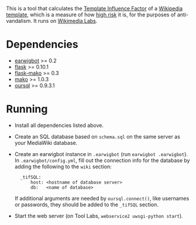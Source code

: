 This is a tool that calculates the
[Template Influence Factor](https://en.wikipedia.org/wiki/User:The_Earwig/Sandbox/TIF)
of a [Wikipedia template](https://en.wikipedia.org/wiki/Help:Template), which
is a measure of how
[high risk](https://en.wikipedia.org/wiki/Wikipedia:High-risk_templates) it is,
for the purposes of anti-vandalism. It runs on
[Wikimedia Labs](https://tools.wmflabs.org/earwig-dev/tif).

Dependencies
============

* [earwigbot](https://github.com/earwig/earwigbot) >= 0.2
* [flask](http://flask.pocoo.org/) >= 0.10.1
* [flask-mako](https://pythonhosted.org/Flask-Mako/) >= 0.3
* [mako](http://www.makotemplates.org/) >= 1.0.3
* [oursql](http://packages.python.org/oursql/) >= 0.9.3.1

Running
=======

- Install all dependencies listed above.

- Create an SQL database based on `schema.sql` on the same server as your
  MediaWiki database.

- Create an earwigbot instance in `.earwigbot` (run `earwigbot .earwigbot`). In
  `.earwigbot/config.yml`, fill out the connection info for the database by
  adding the following to the `wiki` section:

        _tifSQL:
            host: <hostname of database server>
            db:   <name of database>

  If additional arguments are needed by `oursql.connect()`, like usernames or
  passwords, they should be added to the `_tifSQL` section.

- Start the web server (on Tool Labs, `webservice2 uwsgi-python start`).
